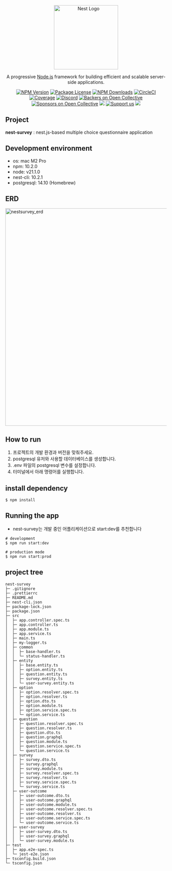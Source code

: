 <p align="center">
  <a href="http://nestjs.com/" target="blank"><img src="https://nestjs.com/img/logo-small.svg" width="200" alt="Nest Logo" /></a>
</p>

[circleci-image]: https://img.shields.io/circleci/build/github/nestjs/nest/master?token=abc123def456
[circleci-url]: https://circleci.com/gh/nestjs/nest

  <p align="center">A progressive <a href="http://nodejs.org" target="_blank">Node.js</a> framework for building efficient and scalable server-side applications.</p>
    <p align="center">
<a href="https://www.npmjs.com/~nestjscore" target="_blank"><img src="https://img.shields.io/npm/v/@nestjs/core.svg" alt="NPM Version" /></a>
<a href="https://www.npmjs.com/~nestjscore" target="_blank"><img src="https://img.shields.io/npm/l/@nestjs/core.svg" alt="Package License" /></a>
<a href="https://www.npmjs.com/~nestjscore" target="_blank"><img src="https://img.shields.io/npm/dm/@nestjs/common.svg" alt="NPM Downloads" /></a>
<a href="https://circleci.com/gh/nestjs/nest" target="_blank"><img src="https://img.shields.io/circleci/build/github/nestjs/nest/master" alt="CircleCI" /></a>
<a href="https://coveralls.io/github/nestjs/nest?branch=master" target="_blank"><img src="https://coveralls.io/repos/github/nestjs/nest/badge.svg?branch=master#9" alt="Coverage" /></a>
<a href="https://discord.gg/G7Qnnhy" target="_blank"><img src="https://img.shields.io/badge/discord-online-brightgreen.svg" alt="Discord"/></a>
<a href="https://opencollective.com/nest#backer" target="_blank"><img src="https://opencollective.com/nest/backers/badge.svg" alt="Backers on Open Collective" /></a>
<a href="https://opencollective.com/nest#sponsor" target="_blank"><img src="https://opencollective.com/nest/sponsors/badge.svg" alt="Sponsors on Open Collective" /></a>
  <a href="https://paypal.me/kamilmysliwiec" target="_blank"><img src="https://img.shields.io/badge/Donate-PayPal-ff3f59.svg"/></a>
    <a href="https://opencollective.com/nest#sponsor"  target="_blank"><img src="https://img.shields.io/badge/Support%20us-Open%20Collective-41B883.svg" alt="Support us"></a>
  <a href="https://twitter.com/nestframework" target="_blank"><img src="https://img.shields.io/twitter/follow/nestframework.svg?style=social&label=Follow"></a>
</p>
  <!--[![Backers on Open Collective](https://opencollective.com/nest/backers/badge.svg)](https://opencollective.com/nest#backer)
  [![Sponsors on Open Collective](https://opencollective.com/nest/sponsors/badge.svg)](https://opencollective.com/nest#sponsor)-->

## Project
**nest-survey**
: nest.js-based multiple choice questionnaire application


## Development environment
- os: mac M2 Pro
- npm: 10.2.0
- node: v21.1.0
- nest-cli: 10.2.1
- postgresql: 14.10 (Homebrew)

## ERD
<img width="677" alt="nestsurvey_erd" src="https://github.com/diane073/TIL/assets/127281732/14e36c81-af5f-4834-95f4-1a53379081e4">

## How to run
1. 프로젝트의 개발 환경과 버전을 맞춰주세요.
2. postgresql 유저와 사용할 데이터베이스를 생성합니다.
3. .env 파일의 postgresql 변수를 설정합니다.
4. 터미널에서 아래 명령어를 실행합니다.


## install dependency

```
$ npm install
```

## Running the app

* nest-survey는 개발 중인 어플리케이션으로 start:dev를 추천합니다

```
# development
$ npm run start:dev

# production mode
$ npm run start:prod
```

## project tree

```
nest-survey
├─ .gitignore
├─ .prettierrc
├─ README.md
├─ nest-cli.json
├─ package-lock.json
├─ package.json
├─ src
│  ├─ app.controller.spec.ts
│  ├─ app.controller.ts
│  ├─ app.module.ts
│  ├─ app.service.ts
│  ├─ main.ts
│  ├─ my-logger.ts
│  ├─ common
│  │  ├─ base-handler.ts
│  │  └─ status-handler.ts
│  ├─ entity
│  │  ├─ base.entity.ts
│  │  ├─ option.entity.ts
│  │  ├─ question.entity.ts
│  │  ├─ survey.entity.ts
│  │  └─ user-survey.entity.ts
│  ├─ option
│  │  ├─ option.resolver.spec.ts
│  │  ├─ option.resolver.ts
│  │  ├─ option.dto.ts
│  │  ├─ option.module.ts
│  │  ├─ option.service.spec.ts
│  │  └─ option.service.ts
│  ├─ question
│  │  ├─ question.resolver.spec.ts
│  │  ├─ question.resolver.ts
│  │  ├─ question.dto.ts
│  │  ├─ question.graphql
│  │  ├─ question.module.ts
│  │  ├─ question.service.spec.ts
│  │  └─ question.service.ts
│  ├─ survey
│  │  ├─ survey.dto.ts
│  │  ├─ survey.graphql
│  │  ├─ survey.module.ts
│  │  ├─ survey.resolver.spec.ts
│  │  ├─ survey.resolver.ts
│  │  ├─ survey.service.spec.ts
│  │  └─ survey.service.ts
│  ├─ user-outcome
│  │  ├─ user-outcome.dto.ts
│  │  ├─ user-outcome.graphql
│  │  ├─ user-outcome.module.ts
│  │  ├─ user-outcome.resolver.spec.ts
│  │  ├─ user-outcome.resolver.ts
│  │  ├─ user-outcome.service.spec.ts
│  │  └─ user-outcome.service.ts
│  ├─ user-survey
│  │  ├─ user-survey.dto.ts
│  │  ├─ user-survey.graphql
│  │  └─ user-survey.module.ts
├─ test
│  ├─ app.e2e-spec.ts
│  └─ jest-e2e.json
├─ tsconfig.build.json
└─ tsconfig.json

```
